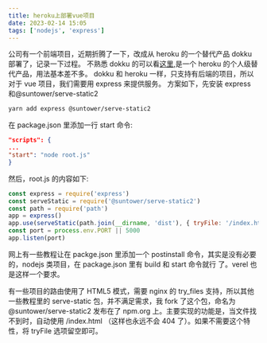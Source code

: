 ```yaml
---
title: heroku上部署vue项目
date: 2023-02-14 15:05
tags: ['nodejs', 'express']
---
```


公司有一个前端项目，近期折腾了一下，改成从 heroku 的一个替代产品 dokku 部署了，记录一下过程。
不熟悉 dokku 的可以看[这里](https://dokku.com/),是一个 heroku 的个人级替代产品，用法基本差不多。
dokku 和 heroku 一样，只支持有后端的项目，所以对于 vue 项目，我们需要用 express 来提供服务。
方案如下，先安装 express 和@suntower/serve-static2

```bash
yarn add express @suntower/serve-static2
```

在 package.json 里添加一行 start 命令:

```json
"scripts": {
...
"start": "node root.js"
}
```

然后，root.js 的内容如下:

```javascript
const express = require('express')
const serveStatic = require('@suntower/serve-static2')
const path = require('path')
app = express()
app.use(serveStatic(path.join(__dirname, 'dist'), { tryFile: '/index.html' }))
const port = process.env.PORT || 5000
app.listen(port)
```

网上有一些教程让在 packge.json 里添加一个 postinstall 命令，其实是没有必要的，nodejs 类项目，在 package.json 里有 build 和 start 命令就行 了。verel 也是这样一个要求。

有一些项目的路由使用了 HTML5 模式，需要 nginx 的 try_files 支持，所以其他一些教程里的 serve-static 包，并不满足需求，我 fork 了这个包，命名为@suntower/serve-static2 发布在了 npm.org 上。主要实现的功能是，当文件找不到时，自动使用 /index.html （这样也永远不会 404 了）。如果不需要这个特性，将 tryFile 选项留空即可。
